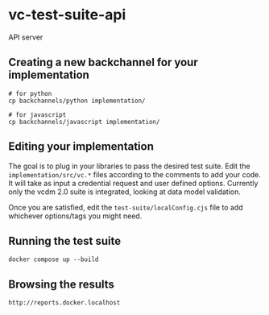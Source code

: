 # vc-test-suite-api

API server 

## Creating a new backchannel for your implementation

```
# for python
cp backchannels/python implementation/

# for javascript
cp backchannels/javascript implementation/

```

## Editing your implementation

The goal is to plug in your libraries to pass the desired test suite.
Edit the `implementation/src/vc.*` files according to the comments to add your code.
It will take as input a credential request and user defined options.
Currently only the vcdm 2.0 suite is integrated, looking at data model validation.

Once you are satisfied, edit the `test-suite/localConfig.cjs` file to add whichever options/tags you might need.

## Running the test suite

```
docker compose up --build

```

## Browsing the results
```
http://reports.docker.localhost
```